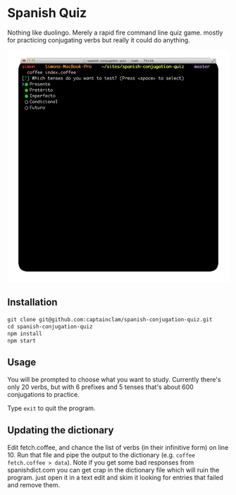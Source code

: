 # Spanish Quiz

Nothing like duolingo. Merely a rapid fire command line quiz game. mostly for practicing conjugating verbs but really it could do anything.

![screenshots](anim.gif)

## Installation
```
git clone git@github.com:captainclam/spanish-conjugation-quiz.git
cd spanish-conjugation-quiz
npm install
npm start
```

## Usage

You will be prompted to choose what you want to study. Currently there's only 20 verbs, but with 6 prefixes and 5 tenses that's about 600 conjugations to practice.

Type `exit` to quit the program.


## Updating the dictionary

Edit fetch.coffee, and chance the list of verbs (in their infinitive form) on line 10. Run that file and pipe the output to the dictionary (e.g. `coffee fetch.coffee > data`). Note if you get some bad responses from spanishdict.com you can get crap in the dictionary file which will ruin the program. just open it in a text edit and skim it looking for entries that failed and remove them.
